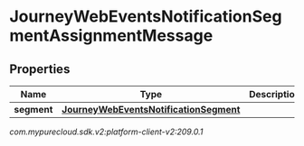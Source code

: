 # JourneyWebEventsNotificationSegmentAssignmentMessage


## Properties

| Name | Type | Description | Notes |
| ------------ | ------------- | ------------- | ------------- |
| **segment** | [**JourneyWebEventsNotificationSegment**](JourneyWebEventsNotificationSegment) |  |  [optional] |




_com.mypurecloud.sdk.v2:platform-client-v2:209.0.1_
